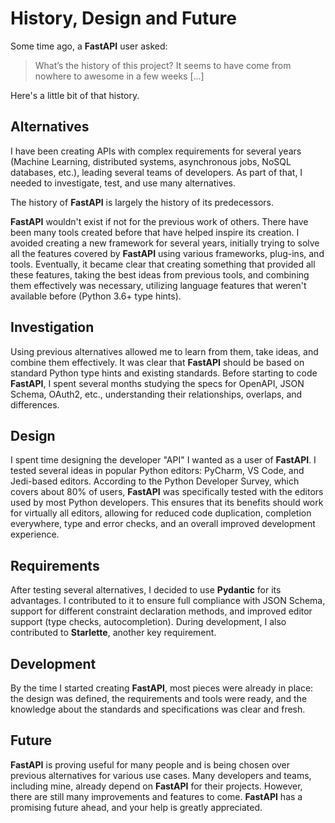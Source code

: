 # History, Design and Future

Some time ago, a **FastAPI** user asked:

> What’s the history of this project? It seems to have come from nowhere to awesome in a few weeks [...]

Here's a little bit of that history.

## Alternatives

I have been creating APIs with complex requirements for several years (Machine Learning, distributed systems, asynchronous jobs, NoSQL databases, etc.), leading several teams of developers. As part of that, I needed to investigate, test, and use many alternatives.

The history of **FastAPI** is largely the history of its predecessors. 

**FastAPI** wouldn't exist if not for the previous work of others. There have been many tools created before that have helped inspire its creation. I avoided creating a new framework for several years, initially trying to solve all the features covered by **FastAPI** using various frameworks, plug-ins, and tools. Eventually, it became clear that creating something that provided all these features, taking the best ideas from previous tools, and combining them effectively was necessary, utilizing language features that weren't available before (Python 3.6+ type hints).

## Investigation

Using previous alternatives allowed me to learn from them, take ideas, and combine them effectively. It was clear that **FastAPI** should be based on standard Python type hints and existing standards. Before starting to code **FastAPI**, I spent several months studying the specs for OpenAPI, JSON Schema, OAuth2, etc., understanding their relationships, overlaps, and differences.

## Design

I spent time designing the developer "API" I wanted as a user of **FastAPI**. I tested several ideas in popular Python editors: PyCharm, VS Code, and Jedi-based editors. According to the Python Developer Survey, which covers about 80% of users, **FastAPI** was specifically tested with the editors used by most Python developers. This ensures that its benefits should work for virtually all editors, allowing for reduced code duplication, completion everywhere, type and error checks, and an overall improved development experience.

## Requirements

After testing several alternatives, I decided to use **Pydantic** for its advantages. I contributed to it to ensure full compliance with JSON Schema, support for different constraint declaration methods, and improved editor support (type checks, autocompletion). During development, I also contributed to **Starlette**, another key requirement.

## Development

By the time I started creating **FastAPI**, most pieces were already in place: the design was defined, the requirements and tools were ready, and the knowledge about the standards and specifications was clear and fresh.

## Future

**FastAPI** is proving useful for many people and is being chosen over previous alternatives for various use cases. Many developers and teams, including mine, already depend on **FastAPI** for their projects. However, there are still many improvements and features to come. **FastAPI** has a promising future ahead, and your help is greatly appreciated.